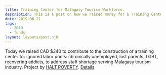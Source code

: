 ```yaml
---
title: Training Center for Malagasy Tourism Workforce.
description: This is a post on how we raised money for a Training Center in Madagascar.
date: 2019-06-21
tags:
  - 2019
  - funds
layout: layouts/post.njk
---
```


Today we raised CAD $340 to contribute to the construction of a training center for ignored labor pools: chronically unemployed, lost parents, LGBT, recovering addicts, to address staff shortage serving Malagasy tourism industry. Project by [HALT POVERTY](https://www.mg-haltpoverty.org/). [Details](https://www.globalgiving.org/projects/help-finish-anay-center/)
